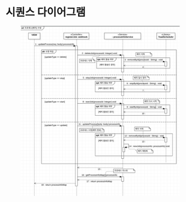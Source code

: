 # 시퀀스 다이어그램

<figure><img src="../../../../.gitbook/assets/image (4) (1).png" alt=""><figcaption></figcaption></figure>
